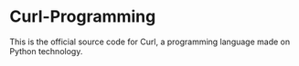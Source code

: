 # Curl-Programming
This is the official source code for Curl, a programming language made on Python technology.
